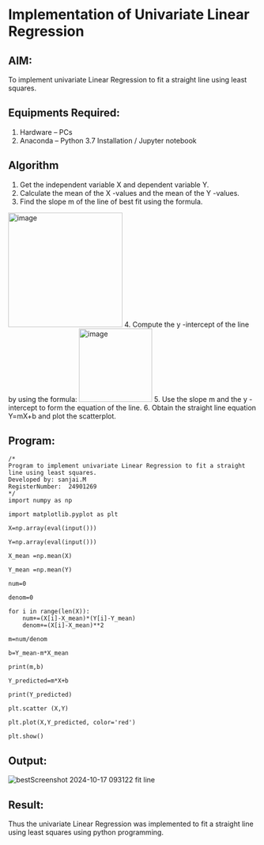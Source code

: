 # Implementation of Univariate Linear Regression
## AIM:
To implement univariate Linear Regression to fit a straight line using least squares.

## Equipments Required:
1. Hardware – PCs
2. Anaconda – Python 3.7 Installation / Jupyter notebook

## Algorithm
1. Get the independent variable X and dependent variable Y.
2. Calculate the mean of the X -values and the mean of the Y -values.
3. Find the slope m of the line of best fit using the formula. 
<img width="231" alt="image" src="https://user-images.githubusercontent.com/93026020/192078527-b3b5ee3e-992f-46c4-865b-3b7ce4ac54ad.png">
4. Compute the y -intercept of the line by using the formula:
<img width="148" alt="image" src="https://user-images.githubusercontent.com/93026020/192078545-79d70b90-7e9d-4b85-9f8b-9d7548a4c5a4.png">
5. Use the slope m and the y -intercept to form the equation of the line.
6. Obtain the straight line equation Y=mX+b and plot the scatterplot.

## Program:
```
/*
Program to implement univariate Linear Regression to fit a straight line using least squares.
Developed by: sanjai.M
RegisterNumber:  24901269
*/
import numpy as np

import matplotlib.pyplot as plt

X=np.array(eval(input()))

Y=np.array(eval(input()))

X_mean =np.mean(X)

Y_mean =np.mean(Y)

num=0

denom=0

for i in range(len(X)):
    num+=(X[i]-X_mean)*(Y[i]-Y_mean)
    denom+=(X[i]-X_mean)**2

m=num/denom

b=Y_mean-m*X_mean

print(m,b)

Y_predicted=m*X+b

print(Y_predicted)

plt.scatter (X,Y)

plt.plot(X,Y_predicted, color='red')

plt.show()

```

## Output:
![best![Screenshot 2024-10-17 093122](https://github.com/user-attachments/assets/5c3d8eaa-56d5-41bf-8c82-7eae12792148)
 fit line](sam.png)


## Result:
Thus the univariate Linear Regression was implemented to fit a straight line using least squares using python programming.
